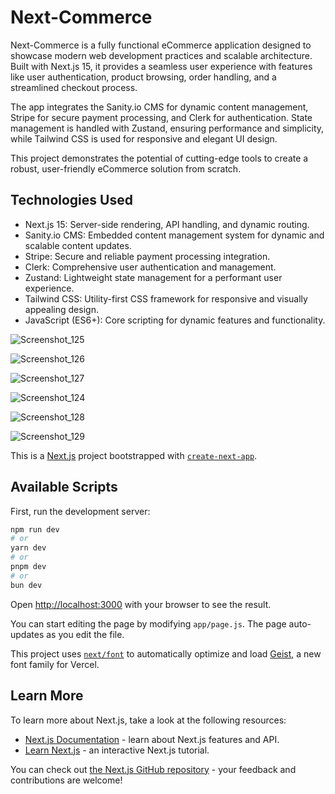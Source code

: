 # Next-Commerce
Next-Commerce is a fully functional eCommerce application designed to showcase modern web development practices and scalable architecture. Built with Next.js 15, it provides a seamless user experience with features like user authentication, product browsing, order handling, and a streamlined checkout process.

The app integrates the Sanity.io CMS for dynamic content management, Stripe for secure payment processing, and Clerk for authentication. State management is handled with Zustand, ensuring performance and simplicity, while Tailwind CSS is used for responsive and elegant UI design.

This project demonstrates the potential of cutting-edge tools to create a robust, user-friendly eCommerce solution from scratch.

## Technologies Used
* Next.js 15: Server-side rendering, API handling, and dynamic routing.
* Sanity.io CMS: Embedded content management system for dynamic and scalable content updates.
* Stripe: Secure and reliable payment processing integration.
* Clerk: Comprehensive user authentication and management.
* Zustand: Lightweight state management for a performant user experience.
* Tailwind CSS: Utility-first CSS framework for responsive and visually appealing design.
* JavaScript (ES6+): Core scripting for dynamic features and functionality.

![Screenshot_125](https://github.com/user-attachments/assets/5b9a725d-4b22-46e9-a7b3-955f0083e5d9)

![Screenshot_126](https://github.com/user-attachments/assets/5c8c7473-0372-41ee-84a6-390283f7fad4)

![Screenshot_127](https://github.com/user-attachments/assets/0e76123e-f51a-4a85-a392-db38151c9904)

![Screenshot_124](https://github.com/user-attachments/assets/fb736003-4099-4d67-8cfc-c9751fb4316b)

![Screenshot_128](https://github.com/user-attachments/assets/42326d92-8d61-493f-bf3e-0296f869eecb)

![Screenshot_129](https://github.com/user-attachments/assets/ca8813d4-e68a-44df-9417-cefca26df821)


This is a [Next.js](https://nextjs.org) project bootstrapped with [`create-next-app`](https://github.com/vercel/next.js/tree/canary/packages/create-next-app).

## Available Scripts

First, run the development server:

```bash
npm run dev
# or
yarn dev
# or
pnpm dev
# or
bun dev
```

Open [http://localhost:3000](http://localhost:3000) with your browser to see the result.

You can start editing the page by modifying `app/page.js`. The page auto-updates as you edit the file.

This project uses [`next/font`](https://nextjs.org/docs/app/building-your-application/optimizing/fonts) to automatically optimize and load [Geist](https://vercel.com/font), a new font family for Vercel.

## Learn More

To learn more about Next.js, take a look at the following resources:

- [Next.js Documentation](https://nextjs.org/docs) - learn about Next.js features and API.
- [Learn Next.js](https://nextjs.org/learn) - an interactive Next.js tutorial.

You can check out [the Next.js GitHub repository](https://github.com/vercel/next.js) - your feedback and contributions are welcome!
